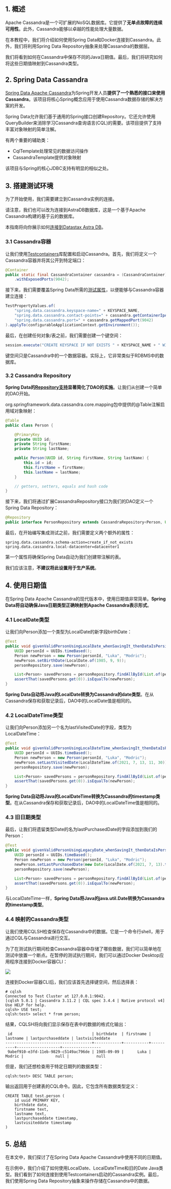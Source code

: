 ## 1. 概述

Apache Cassandra是一个可扩展的NoSQL数据库。它提供了**无单点故障的连续可用性**。此外，Cassandra能够以卓越的性能处理大量数据。

在本教程中，我们将介绍如何使用Spring Data和Docker连接到Cassandra。此外，我们将利用Spring Data Repository抽象来处理Cassandra的数据层。

我们将看到如何在Cassandra中保存不同的Java日期值。最后，我们将研究如何将这些日期值映射到Cassandra类型。

## 2. Spring Data Cassandra

[Spring Data Apache Cassandra](https://www.baeldung.com/spring-data-cassandra-tutorial)为Spring开发人员**提供了一个熟悉的接口来使用Cassandra**。该项目将核心Spring概念应用于使用Cassandra数据存储的解决方案的开发。

Spring Data允许我们基于通用的Spring接口创建Repository。它还允许使用QueryBuilder来消除学习Cassandra查询语言(CQL)的需要。该项目提供了支持丰富对象映射的简单注解。

有两个重要的辅助类：

-   CqlTemplate处理常见的数据访问操作
-   CassandraTemplate提供对象映射

该项目与Spring的核心JDBC支持有明显的相似之处。

## 3. 搭建测试环境

为了开始使用，我们需要建立到Cassandra实例的连接。

请注意，我们也可以改为连接到AstraDB数据库，这是一个基于Apache Cassandra构建的基于云的数据库。

本指南将向你展示如何[连接到Datastax Astra DB](https://www.baeldung.com/datastax-docs)。

### 3.1 Cassandra容器

让我们使用[Testcontainers](https://www.baeldung.com/docker-test-containers)库配置和启动Cassandra。首先，我们将定义一个Cassandra容器并将其公开到特定端口：

```java
@Container
public static final CassandraContainer cassandra = (CassandraContainer) new CassandraContainer("cassandra:3.11.2")
    .withExposedPorts(9042);
```

接下来，我们需要覆盖Spring Data所需的[测试属性](https://www.baeldung.com/spring-tests-override-properties)，以便能够与Cassandra容器建立连接：

```java
TestPropertyValues.of(
    "spring.data.cassandra.keyspace-name=" + KEYSPACE_NAME,
    "spring.data.cassandra.contact-points=" + cassandra.getContainerIpAddress(),
    "spring.data.cassandra.port=" + cassandra.getMappedPort(9042)
).applyTo(configurableApplicationContext.getEnvironment());
```

最后，在创建任何对象/表之前，我们需要创建一个键空间：

```java
session.execute("CREATE KEYSPACE IF NOT EXISTS " + KEYSPACE_NAME + " WITH replication = {'class':'SimpleStrategy','replication_factor':'1'};");
```

键空间只是Cassandra中的一个数据容器。实际上，它非常类似于RDBMS中的数据库。

### 3.2 Cassandra Repository

**Spring Data的[Repository支持](https://www.baeldung.com/spring-data-cassandra-tutorial)显著简化了DAO的实施**。让我们从创建一个简单的DAO开始。

org.springframework.data.cassandra.core.mapping包中提供的@Table注解启用域对象映射：

```java
@Table
public class Person {

    @PrimaryKey
    private UUID id;
    private String firstName;
    private String lastName;

    public Person(UUID id, String firstName, String lastName) {
        this.id = id;
        this.firstName = firstName;
        this.lastName = lastName;
    }

    // getters, setters, equals and hash code
}
```

接下来，我们将通过扩展CassandraRepository接口为我们的DAO定义一个Spring Data Repository：

```java
@Repository
public interface PersonRepository extends CassandraRepository<Person, UUID> {}
```

最后，在开始编写集成测试之前，我们需要定义两个额外的属性：

```properties
spring.data.cassandra.schema-action=create_if_not_exists
spring.data.cassandra.local-datacenter=datacenter1
```

第一个属性将确保Spring Data自动为我们创建带注解的表。

我们应该注意，**不建议将此设置用于生产系统**。

## 4. 使用日期值

在Spring Data Apache Cassandra的现代版本中，使用日期值非常简单。**Spring Data将自动确保Java日期类型正确映射到Apache Cassandra表示形式**。

### 4.1 LocalDate类型

让我们向Person添加一个类型为LocalDate的新字段birthDate：

```java
@Test
public void givenValidPersonUsingLocalDate_whenSavingIt_thenDataIsPersisted() {
    UUID personId = UUIDs.timeBased();
    Person newPerson = new Person(personId, "Luka", "Modric");
    newPerson.setBirthDate(LocalDate.of(1985, 9, 9));
    personRepository.save(newPerson);

    List<Person> savedPersons = personRepository.findAllById(List.of(personId));
    assertThat(savedPersons.get(0)).isEqualTo(newPerson);
}
```

**Spring Data自动将Java的LocalDate转换为Cassandra的date类型**。在从Cassandra保存和获取记录后，DAO中的LocalDate值是相同的。

### 4.2 LocalDateTime类型

让我们向Person添加另一个名为lastVisitedDate的字段，类型为LocalDateTime：

```java
@Test
public void givenValidPersonUsingLocalDateTime_whenSavingIt_thenDataIsPersisted() {
    UUID personId = UUIDs.timeBased();
    Person newPerson = new Person(personId, "Luka", "Modric");
    newPerson.setLastVisitedDate(LocalDateTime.of(2021, 7, 13, 11, 30));
    personRepository.save(newPerson);

    List<Person> savedPersons = personRepository.findAllById(List.of(personId));
    assertThat(savedPersons.get(0)).isEqualTo(newPerson);
}
```

**Spring Data自动将Java的LocalDateTime转换为Cassandra的timestamp类型**。在从Cassandra保存和获取记录后，DAO中的LocalDateTime值是相同的。

### 4.3 旧日期类型

最后，让我们将遗留类型Date的名为lastPurchasedDate的字段添加到我们的Person：

```java
@Test
public void givenValidPersonUsingLegacyDate_whenSavingIt_thenDataIsPersisted() {
    UUID personId = UUIDs.timeBased();
    Person newPerson = new Person(personId, "Luka", "Modric");
    newPerson.setLastPurchasedDate(new Date(LocalDate.of(2021, 7, 13).toEpochDay()));
    personRepository.save(newPerson);

    List<Person> savedPersons = personRepository.findAllById(List.of(personId));
    assertThat(savedPersons.get(0)).isEqualTo(newPerson);
}
```

与LocalDateTime一样，**Spring Data将Java的java.util.Date转换为Cassandra的timestamp类型**。

### 4.4 映射的Cassandra类型

让我们使用CQLSH检查保存在Cassandra中的数据。它是一个命令行shell，用于通过CQL与Cassandra进行交互。

为了在测试执行期间检查Cassandra容器中存储了哪些数据，我们可以简单地在测试中放置一个断点。在暂停的测试执行期间，我们可以通过Docker Desktop应用程序连接到Docker容器CLI：

<img src="../assets/img.png">

连接到Docker容器CLI后，我们应该首先选择键空间，然后选择表：

```shell
# cqlsh
Connected to Test Cluster at 127.0.0.1:9042.
[cqlsh 5.0.1 | Cassandra 3.11.2 | CQL spec 3.4.4 | Native protocol v4]
Use HELP for help.
cqlsh> USE test;
cqlsh:test> select * from person;
```

结果，CQLSH将向我们显示保存在表中的数据的格式化输出：

```shell
 id                                   | birthdate  | firstname | lastname | lastpurchaseddate | lastvisiteddate
--------------------------------------+------------+-----------+----------+-------------------+-----------------
 9abef910-e3fd-11eb-9829-c5149ac796de | 1985-09-09 |      Luka |   Modric |              null |            null
```

但是，我们还想检查用于特定日期列的数据类型：

```shell
cqlsh:test> DESC TABLE person;
```

输出返回用于创建表的CQL命令。因此，它包含所有数据类型定义：

```shell
CREATE TABLE test.person (
    id uuid PRIMARY KEY,
    birthdate date,
    firstname text,
    lastname text,
    lastpurchaseddate timestamp,
    lastvisiteddate timestamp
)
```

## 5. 总结

在本文中，我们探讨了在Spring Data Apache Cassandra中使用不同的日期值。

在示例中，我们介绍了如何使用LocalDate、LocalDateTime和旧的Date Java类型。我们看到了如何连接到使用Testcontainers启动的Cassandra实例。最后，我们使用Spring Data Repository抽象来操作存储在Cassandra中的数据。